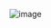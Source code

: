 ![image](https://github.com/mathieuwillett/h24-v11_inspirations_willett/assets/143769896/e510edfe-7c7f-4903-85f7-cb09ccc23bdf)
